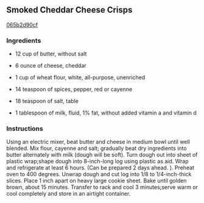 ## Smoked Cheddar Cheese Crisps

[065b2d90cf](http://www.food.com/recipe/smoked-cheddar-cheese-crisps-368884)

### Ingredients

 - 12 cup of butter, without salt

 - 6 ounce of cheese, cheddar

 - 1 cup of wheat flour, white, all-purpose, unenriched

 - 14 teaspoon of spices, pepper, red or cayenne

 - 18 teaspoon of salt, table

 - 1 tablespoon of milk, fluid, 1% fat, without added vitamin a and vitamin d

### Instructions

Using an electric mixer, beat butter and cheese in medium bowl until well blended. Mix flour, cayenne and salt; gradually beat dry ingredients into butter alternately with milk (dough will be soft). Turn dough out into sheet of plastic wrap;shape dough into 8-inch-long log using plastic as aid. Wrap and refrigerate at least 6 hours. (Can be prepared 2 days ahead. ). Preheat oven to 400 degrees. Unwrap dough and cut log into 1/8 to 1/4-inch-thick slices. Place 1 inch apart on heavy large cookie sheet. Bake until golden brown, about 15 minutes. Transfer to rack and cool 3 minutes;serve warm or cool completely and store in an airtight container.